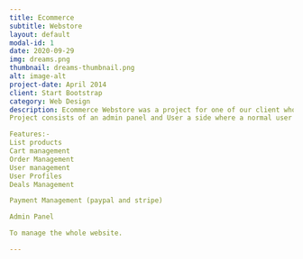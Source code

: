 ```yaml
---
title: Ecommerce
subtitle: Webstore
layout: default
modal-id: 1
date: 2020-09-29
img: dreams.png
thumbnail: dreams-thumbnail.png
alt: image-alt
project-date: April 2014
client: Start Bootstrap
category: Web Design
description: Ecommerce Webstore was a project for one of our client who was required a simple ecommerce store where he can list product and sell them. 
Project consists of an admin panel and User a side where a normal user can interact with the website and buy whatever they want to buy. On the admin side admin can manage all of the products he has. Add products , manage stock , create deals, manage them.

Features:-
List products
Cart management
Order Management 
User management
User Profiles
Deals Management

Payment Management (paypal and stripe)

Admin Panel

To manage the whole website.

---
```

